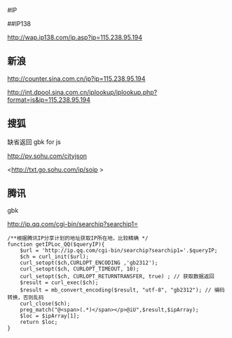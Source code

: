 #IP

##IP138

<http://wap.ip138.com/ip.asp?ip=115.238.95.194>

## 新浪

<http://counter.sina.com.cn/ip?ip=115.238.95.194>

<http://int.dpool.sina.com.cn/iplookup/iplookup.php?format=js&ip=115.238.95.194>

## 搜狐

缺省返回 gbk for js

<http://pv.sohu.com/cityjson>

<http://txt.go.sohu.com/ip/soip >

## 腾讯 

gbk


<http://ip.qq.com/cgi-bin/searchip?searchip1=>

	/**根据腾讯IP分享计划的地址获取IP所在地，比较精确 */
	function getIPLoc_QQ($queryIP){
	    $url = 'http://ip.qq.com/cgi-bin/searchip?searchip1='.$queryIP;
	    $ch = curl_init($url);
	    curl_setopt($ch,CURLOPT_ENCODING ,'gb2312');
	    curl_setopt($ch, CURLOPT_TIMEOUT, 10);
	    curl_setopt($ch, CURLOPT_RETURNTRANSFER, true) ; // 获取数据返回
	    $result = curl_exec($ch);
	    $result = mb_convert_encoding($result, "utf-8", "gb2312"); // 编码转换，否则乱码
	    curl_close($ch);
	    preg_match("@<span>(.*)</span></p>@iU",$result,$ipArray);
	    $loc = $ipArray[1];
	    return $loc;
	}